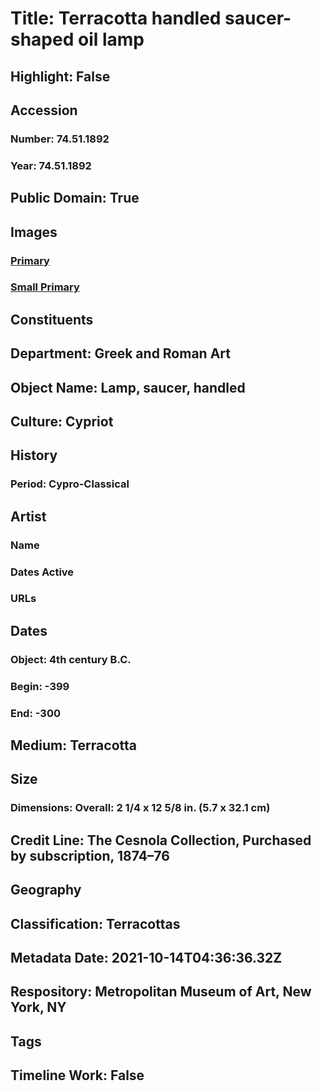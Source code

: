 # Title: Terracotta handled saucer-shaped oil lamp
## Highlight: False
## Accession
### Number: 74.51.1892
### Year: 74.51.1892
## Public Domain: True
## Images
### [Primary](https://images.metmuseum.org/CRDImages/gr/original/DP-18844-011.jpg)
### [Small Primary](https://images.metmuseum.org/CRDImages/gr/web-large/DP-18844-011.jpg)
## Constituents
## Department: Greek and Roman Art
## Object Name: Lamp, saucer, handled
## Culture: Cypriot
## History
### Period: Cypro-Classical
## Artist
### Name
### Dates Active
### URLs
## Dates
### Object: 4th century B.C.
### Begin: -399
### End: -300
## Medium: Terracotta
## Size
### Dimensions: Overall: 2 1/4 x 12 5/8 in. (5.7 x 32.1 cm)
## Credit Line: The Cesnola Collection, Purchased by subscription, 1874–76
## Geography
## Classification: Terracottas
## Metadata Date: 2021-10-14T04:36:36.32Z
## Respository: Metropolitan Museum of Art, New York, NY
## Tags
## Timeline Work: False